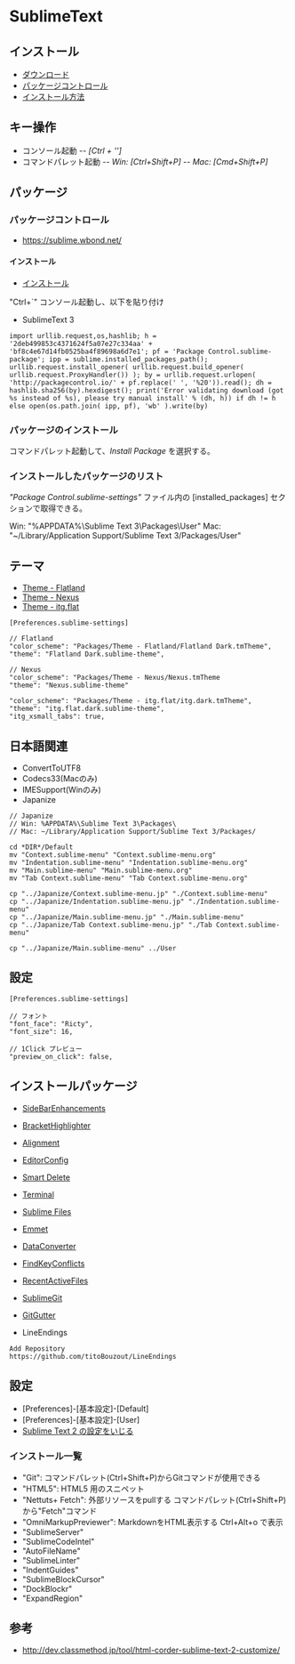 # SublimeText

## インストール

- [ダウンロード](http://www.sublimetext.com/)
- [パッケージコントロール](http://wbond.net/sublime_packages/package_control)
- [インストール方法](http://wbond.net/sublime_packages/package_control/installation)

## キー操作

- コンソール起動
-- *[Ctrl + '']*
- コマンドパレット起動
-- *Win: [Ctrl+Shift+P]*
-- *Mac: [Cmd+Shift+P]*


## パッケージ

### パッケージコントロール

- https://sublime.wbond.net/

#### インストール

- [インストール](https://sublime.wbond.net/installation)

"Ctrl+`" コンソール起動し、以下を貼り付け

- SublimeText 3

```
import urllib.request,os,hashlib; h = '2deb499853c4371624f5a07e27c334aa' + 'bf8c4e67d14fb0525ba4f89698a6d7e1'; pf = 'Package Control.sublime-package'; ipp = sublime.installed_packages_path(); urllib.request.install_opener( urllib.request.build_opener( urllib.request.ProxyHandler()) ); by = urllib.request.urlopen( 'http://packagecontrol.io/' + pf.replace(' ', '%20')).read(); dh = hashlib.sha256(by).hexdigest(); print('Error validating download (got %s instead of %s), please try manual install' % (dh, h)) if dh != h else open(os.path.join( ipp, pf), 'wb' ).write(by)
```


### パッケージのインストール

コマンドパレット起動して、*Install Package* を選択する。

### インストールしたパッケージのリスト

*"Package Control.sublime-settings"* ファイル内の [installed_packages] セクションで取得できる。

Win: "%APPDATA%\Sublime Text 3\Packages\User"
Mac: "~/Library/Application Support/Sublime Text 3/Packages/User"


## テーマ

- [Theme - Flatland](https://github.com/thinkpixellab/flatland)
- [Theme - Nexus](https://github.com/EleazarCrusader/nexus-theme)
- [Theme - itg.flat]()

```
[Preferences.sublime-settings]

// Flatland
"color_scheme": "Packages/Theme - Flatland/Flatland Dark.tmTheme",
"theme": "Flatland Dark.sublime-theme",

// Nexus
"color_scheme": "Packages/Theme - Nexus/Nexus.tmTheme
"theme": "Nexus.sublime-theme"

"color_scheme": "Packages/Theme - itg.flat/itg.dark.tmTheme",
"theme": "itg.flat.dark.sublime-theme",
"itg_xsmall_tabs": true,
```


## 日本語関連

- ConvertToUTF8
- Codecs33(Macのみ)
- IMESupport(Winのみ)
- Japanize

```
// Japanize
// Win: %APPDATA%\Sublime Text 3\Packages\
// Mac: ~/Library/Application Support/Sublime Text 3/Packages/

cd *DIR*/Default
mv "Context.sublime-menu" "Context.sublime-menu.org"
mv "Indentation.sublime-menu" "Indentation.sublime-menu.org"
mv "Main.sublime-menu" "Main.sublime-menu.org"
mv "Tab Context.sublime-menu" "Tab Context.sublime-menu.org"

cp "../Japanize/Context.sublime-menu.jp" "./Context.sublime-menu"
cp "../Japanize/Indentation.sublime-menu.jp" "./Indentation.sublime-menu"
cp "../Japanize/Main.sublime-menu.jp" "./Main.sublime-menu"
cp "../Japanize/Tab Context.sublime-menu.jp" "./Tab Context.sublime-menu"

cp "../Japanize/Main.sublime-menu" ../User
```


## 設定

```
[Preferences.sublime-settings]

// フォント
"font_face": "Ricty",
"font_size": 16,

// 1Click プレビュー 
"preview_on_click": false,
```


## インストールパッケージ

- [SideBarEnhancements](https://sublime.wbond.net/packages/SideBarEnhancements)
- [BracketHighlighter](https://sublime.wbond.net/packages/BracketHighlighter)
- [Alignment](https://sublime.wbond.net/packages/Alignment)
- [EditorConfig](https://sublime.wbond.net/packages/EditorConfig)
- [Smart Delete](https://sublime.wbond.net/packages/Smart%20Delete)
- [Terminal](https://sublime.wbond.net/packages/Terminal)
- [Sublime Files](https://sublime.wbond.net/packages/Sublime%20Files)
- [Emmet](https://sublime.wbond.net/packages/Emmet)
- [DataConverter](https://sublime.wbond.net/packages/DataConverter)
- [FindKeyConflicts](https://sublime.wbond.net/packages/FindKeyConflicts)
- [RecentActiveFiles](https://sublime.wbond.net/packages/RecentActiveFiles)
- [SublimeGit](https://sublime.wbond.net/packages/SublimeGit)
- [Git​Gutter](https://sublime.wbond.net/packages/GitGutter)

- LineEndings

```
Add Repository
https://github.com/titoBouzout/LineEndings
```


## 設定

- [Preferences]-[基本設定]-[Default]
- [Preferences]-[基本設定]-[User]
- [Sublime Text 2 の設定をいじる](http://blue-ham-cake1024.hatenablog.com/entry/2012/09/07/Sublime_Text_2_%E3%81%AE%E8%A8%AD%E5%AE%9A%E3%82%92%E3%81%84%E3%81%98%E3%82%8B)

### インストール一覧

- "Git": コマンドパレット(Ctrl+Shift+P)からGitコマンドが使用できる
- "HTML5": HTML5 用のスニペット
- "Nettuts+ Fetch": 外部リソースをpullする
コマンドパレット(Ctrl+Shift+P)から"Fetch"コマンド
- "OmniMarkupPreviewer": MarkdownをHTML表示する
Ctrl+Alt+o で表示
- "SublimeServer"
- "SublimeCodeIntel"
- "AutoFileName"
- "SublimeLinter"
- "IndentGuides"
- "SublimeBlockCursor"
- "DockBlockr"
- "ExpandRegion"

## 参考

- <http://dev.classmethod.jp/tool/html-corder-sublime-text-2-customize/>






